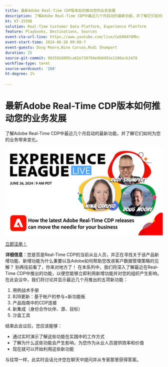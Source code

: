 ```yaml
---
title: 最新Adobe Real-Time CDP版本如何推动您的业务发展
description: 了解Adobe Real-Time CDP中最近几个月启动的最新功能，并了解它们如何为您的业务带来变化。
kt: KT-15598
solution: Real-Time Customer Data Platform, Experience Platform
feature: Playbooks, Destinations, Sources
event-cta-url-live: https://www.youtube.com/live/Cw5004YGMbc
event-start-time: 2024-06-26 09:00-7
event-guests: Doug Moore,Nina Caruso,Rudi Shumpert
duration: 25
source-git-commit: 903592d895ca62e738794e9b8d91e1180acb2478
workflow-type: tm+mt
source-wordcount: '268'
ht-degree: 1%

---
```


# 最新Adobe Real-Time CDP版本如何推动您的业务发展

了解Adobe Real-Time CDP中最近几个月启动的最新功能，并了解它们如何为您的业务带来变化。

[![ExL LIVE 2024年1月17日](assets/WebBanner-June26-2024.jpg)](https://engage.adobe.com/ExpLeagueLive-240626.html)

[立即注册！](https://engage.adobe.com/ExpLeagueLive-240626.html)

**详细信息**：您是否是Real-Time CDP的当前从业人员，并正在寻找关于该产品新增功能、新增功能为什么重要以及Adobe如何帮助您改进客户数据管理策略的见解？ 别再往前看了，你来对地方了！ 在本系列中，我们将深入了解最近在Real-Time CDP中推出的功能，以便您能够立即利用新增功能并对您的组织产生影响。\
在此会议中，我们将讨论并显示最近几个月推出的五项新功能：

1. 用例战术手册
1. B2B更新：基于帐户的参与+新功能板
1. 产品指南中的CDP连接
1. 新集成（身份合作伙伴、源、目标）
1. 沙盒工具

结束此会议后，您应该能够：

* 通过实时演示了解这些功能在实践中的工作方式
* 了解为什么这些功能会产生影响，为您作为从业人员提供效率和价值
* 现在就可以开始利用这些新功能

与往常一样，此实时会话允许您在聊天中提问并从专家那里获得答案。

